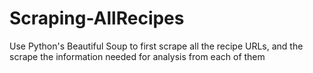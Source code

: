# Scraping-AllRecipes
Use Python's Beautiful Soup to first scrape all the recipe URLs, and the scrape the information needed for analysis from each of them
